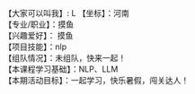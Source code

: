 【大家可以叫我】: L
【坐标】：河南  
【专业/职业】：摸鱼  
【兴趣爱好】： 摸鱼  
【项目技能】：nlp  
【组队情况】：未组队，快来一起！  
【本课程学习基础】：NLP、LLM  
【本期活动目标】：一起学习，快乐暑假，闯关达人！  